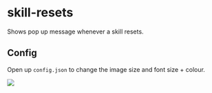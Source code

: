# skill-resets

Shows pop up message whenever a skill resets.

## Config

Open up ``config.json`` to change the image size and font size + colour.

![](https://media.giphy.com/media/q6QhkESeWM6DWrNZdO/giphy.gif)
